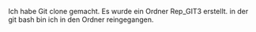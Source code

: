 Ich habe Git clone gemacht. Es wurde ein Ordner Rep_GIT3 erstellt. in der git bash bin ich in den Ordner reingegangen.
